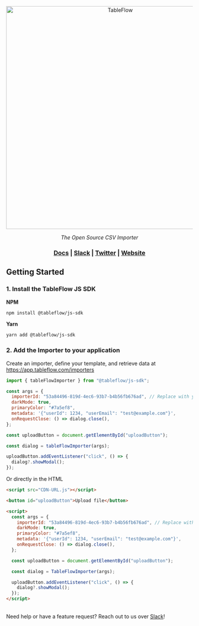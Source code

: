 <div align="center">
<a href="https://tableflow.com"><img src="https://tableflow-assets-cdn.s3.amazonaws.com/TableFlow-readme-header.png" width="600" alt="TableFlow"></a>

<em>The Open Source CSV Importer</em>

<h3>
    <a href="https://tableflow.com/docs">Docs</a> |
    <a href="https://join.slack.com/t/tableflow/shared_invite/zt-1psu47idh-vnItf_BaWcIWih8flGZ0fw">Slack</a> |
    <a href="https://twitter.com/tableflow">Twitter</a> |
    <a href="https://tableflow.com">Website</a> 
</h3>

</div>

## Getting Started

### 1. Install the TableFlow JS SDK

**NPM**

```bash
npm install @tableflow/js-sdk
```

**Yarn**

```bash
yarn add @tableflow/js-sdk
```

### 2. Add the Importer to your application

Create an importer, define your template, and retrieve data at https://app.tableflow.com/importers

```javascript
import { tableFlowImporter } from "@tableflow/js-sdk";

const args = {
  importerId: "53a84496-819d-4ec6-93b7-b4b56fb676ad", // Replace with your importer ID from https://app.tableflow.com/importers
  darkMode: true,
  primaryColor: "#7a5ef8",
  metadata: '{"userId": 1234, "userEmail": "test@example.com"}',
  onRequestClose: () => dialog.close(),
};

const uploadButton = document.getElementById("uploadButton");

const dialog = tableFlowImporter(args);

uploadButton.addEventListener("click", () => {
  dialog?.showModal();
});
```

Or directly in the HTML

```html
<script src="CDN-URL.js"></script>

<button id="uploadButton">Upload file</button>

<script>
  const args = {
    importerId: "53a84496-819d-4ec6-93b7-b4b56fb676ad", // Replace with your importer ID from https://app.tableflow.com/importers
    darkMode: true,
    primaryColor: "#7a5ef8",
    metadata: '{"userId": 1234, "userEmail": "test@example.com"}',
    onRequestClose: () => dialog.close(),
  };

  const uploadButton = document.getElementById("uploadButton");

  const dialog = TableFlowImporter(args);

  uploadButton.addEventListener("click", () => {
    dialog?.showModal();
  });
</script>
```

\
Need help or have a feature request? Reach out to us over [Slack](https://join.slack.com/t/tableflow/shared_invite/zt-1psu47idh-vnItf_BaWcIWih8flGZ0fw)!
